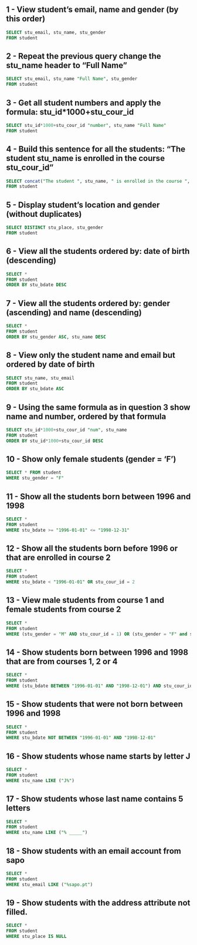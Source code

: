 ## 1 - View student’s email, name and gender (by this order)

```sql
SELECT stu_email, stu_name, stu_gender
FROM student
```

## 2 - Repeat the previous query change the stu_name header to “Full Name”

```sql
SELECT stu_email, stu_name "Full Name", stu_gender
FROM student
```

## 3 - Get all student numbers and apply the formula: stu_id\*1000+stu_cour_id

```sql
SELECT stu_id*1000+stu_cour_id "number", stu_name "Full Name"
FROM student
```

## 4 - Build this sentence for all the students: “The student stu_name is enrolled in the course stu_cour_id”

```sql
SELECT concat("The student ", stu_name, " is enrolled in the course ", stu_cour_id) "sentence"
FROM student
```

## 5 - Display student’s location and gender (without duplicates)

```sql
SELECT DISTINCT stu_place, stu_gender
FROM student
```

## 6 - View all the students ordered by: date of birth (descending)

```sql
SELECT *
FROM student
ORDER BY stu_bdate DESC
```

## 7 - View all the students ordered by: gender (ascending) and name (descending)

```sql
SELECT *
FROM student
ORDER BY stu_gender ASC, stu_name DESC
```

## 8 - View only the student name and email but ordered by date of birth

```sql
SELECT stu_name, stu_email
FROM student
ORDER BY stu_bdate ASC
```

## 9 - Using the same formula as in question 3 show name and number, ordered by that formula

```sql
SELECT stu_id*1000+stu_cour_id "num", stu_name
FROM student
ORDER BY stu_id*1000+stu_cour_id DESC
```

## 10 - Show only female students (gender = ‘F’)

```sql
SELECT * FROM student
WHERE stu_gender = "F"
```

## 11 - Show all the students born between 1996 and 1998

```sql
SELECT *
FROM student
WHERE stu_bdate >= "1996-01-01" <= "1998-12-31"
```

## 12 - Show all the students born before 1996 or that are enrolled in course 2

```sql
SELECT *
FROM student
WHERE stu_bdate < "1996-01-01" OR stu_cour_id = 2
```

## 13 - View male students from course 1 and female students from course 2

```sql
SELECT *
FROM student
WHERE (stu_gender = "M" AND stu_cour_id = 1) OR (stu_gender = "F" and stu_cour_id = 2)
```

## 14 - Show students born between 1996 and 1998 that are from courses 1, 2 or 4

```sql
SELECT *
FROM student
WHERE (stu_bdate BETWEEN "1996-01-01" AND "1998-12-01") AND stu_cour_id IN (1,2,4)
```

## 15 - Show students that were not born between 1996 and 1998

```sql
SELECT *
FROM student
WHERE stu_bdate NOT BETWEEN "1996-01-01" AND "1998-12-01"
```

## 16 - Show students whose name starts by letter J

```sql
SELECT *
FROM student
WHERE stu_name LIKE ("J%")
```

## 17 - Show students whose last name contains 5 letters

```sql
SELECT *
FROM student
WHERE stu_name LIKE ("% _____")
```

## 18 - Show students with an email account from sapo

```sql
SELECT *
FROM student
WHERE stu_email LIKE ("%sapo.pt")
```

## 19 - Show students with the address attribute not filled.

```sql
SELECT *
FROM student
WHERE stu_place IS NULL
```
